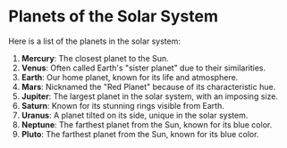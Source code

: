 # Planets of the Solar System

Here is a list of the planets in the solar system:

1. **Mercury**: The closest planet to the Sun.
2. **Venus**: Often called Earth's "sister planet" due to their similarities.
3. **Earth**: Our home planet, known for its life and atmosphere.
4. **Mars**: Nicknamed the "Red Planet" because of its characteristic hue.
5. **Jupiter**: The largest planet in the solar system, with an imposing size.
6. **Saturn**: Known for its stunning rings visible from Earth.
7. **Uranus**: A planet tilted on its side, unique in the solar system.
8. **Neptune**: The farthest planet from the Sun, known for its blue color.
8. **Pluto**: The farthest planet from the Sun, known for its blue color.